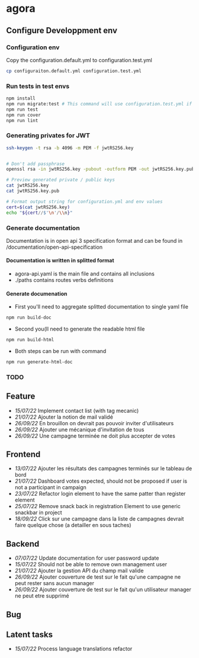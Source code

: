 # agora

## Configure Developpment env

### Configuration env

Copy the configuration.default.yml to configuration.test.yml

```bash
cp configuraiton.default.yml configuration.test.yml
```

### Run tests in test envs

```bash
npm install
npm run migrate:test # This command will use configuration.test.yml if file exists
npm run test
npm run cover
npm run lint
```

### Generating privates for JWT

```bash
ssh-keygen -t rsa -b 4096 -m PEM -f jwtRS256.key


# Don't add passphrase
openssl rsa -in jwtRS256.key -pubout -outform PEM -out jwtRS256.key.pub

# Preview generated private / public keys
cat jwtRS256.key
cat jwtRS256.key.pub

# Format output string for configuration.yml and env values
cert=$(cat jwtRS256.key)
echo "${cert//$'\n'/\\n}"
```

### Generate documentation

Documentation is in open api 3 specification format and can be found in /documentation/open-api-specification

#### Documentation is written in splitted format

* agora-api.yaml is the main file and contains all inclusions
* ./paths contains routes verbs definitions


#### Generate documenation

* First you'll need to aggregate splitted documentation to single yaml file

```bash
npm run build-doc
```

* Second you(ll need to generate the readable html file

```bash
npm run build-html
```

* Both steps can be run with command

```bash
npm run generate-html-doc
```

### TODO

## Feature

* *15/07/22* Implement contact list (with tag mecanic)
* *21/07/22* Ajouter la notion de mail validé
* *26/09/22* En brouillon on devrait pas pouvoir inviter d'utilisateurs
* *26/09/22* Ajouter une mécanique d'invitation de tous
* *26/09/22* Une campagne terminée ne doit plus accepter de votes

## Frontend

* *13/07/22* Ajouter les résultats des campagnes terminés sur le tableau de bord
* *21/07/22* Dashboard votes expected, should not be proposed if user is not a participant in campaign
* *23/07/22* Refactor login element to have the same patter than register element
* *25/07/22* Remove snack back in registration Element to use generic snackbar in project
* *18/09/22* Click sur une campagne dans la liste de campagnes devrait faire quelque chose (a detailler en sous taches)

## Backend

* *07/07/22* Update documentation for user password update
* *15/07/22* Should not be able to remove own management user
* *21/07/22* Ajouter la gestion API du champ mail valide
* *26/09/22* Ajouter couverture de test sur le fait qu'une campagne ne peut rester sans aucun manager
* *26/09/22* Ajouter couverture de test sur le fait qu'un utilisateur manager ne peut etre supprimé


## Bug

## Latent tasks

* *15/07/22* Process language translations refactor
